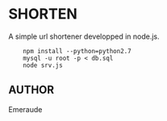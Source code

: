 # SHORTEN

A simple url shortener developped in node.js.  

		npm install --python=python2.7
		mysql -u root -p < db.sql
		node srv.js

## AUTHOR

Emeraude
